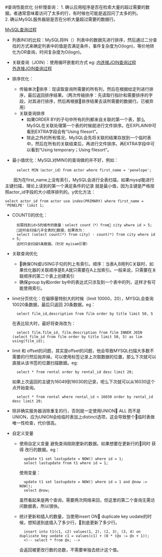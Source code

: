 #查询性能优化
    分析慢查询：
    1. 确认应用程序是否在检索大量的超过需要的数据。者通常意味着访问了太多的行，有时候也可能是返回问了太多的列。</br>
    2. 确认MySQL服务器层是否在分析大量超过需要的数据行。

[MySQL查询过程](/Users/jingjie/Documents/markdown/images/高性能MYSQL/MySQL查询过程.jpg)

* 列表IN()的比较：MySQL将IN（）列表中的数据先进行排序，然后通过二分查找的方式来确定列表中的值是否满足条件，事件复杂度为O(logn)，等价地转化为OR查询，时间复杂度为O(logn)。
* 关联查询（JOIN）：使用循环嵌套的方式 eg:
[内连接JOIN查询过程](/Users/jingjie/Documents/markdown/images/高性能MYSQL/INNER-JOIN查询过程.jpg)</br>
[外连接JOIN查询过程](/Users/jingjie/Documents/markdown/images/高性能MYSQL/OUTTER-JOIN查询过程.jpg)
* 排序优化：
    * 传输单次排序：现读取查询所需要的所有列，然后在根据给定列进行排序，最后返回排序结果。（两次传输排序：先读取行指针和需要排序的字段，对其进行排序，然后再根据排序结果去读所需要的数据行。已被弃用）
    * 关联查询排序
        - 如果ORDER BY的子句中所有的列都来自关联的第一个表，那么MySQL在关联处理第一个表的时候就进行文件排序。在EXPLAIN中可看到EXTRA字段会有“Using filesort”。
        - 除此之外的所有情况，MySQL会先将关联的结果存放到一个临时表中，然后在所有的关联结束后，再进行文件排序。再EXTRA字段中可以看到“Using temporary；Using filesort”。
* 最小值优化：MySQL对MIN()的查询做的并不好，例如：

        select MIN（actor_id）from actor where first_name = 'penelope';
&emsp;&emsp;因为在first_name上没有索引，MySQL会进行全表扫描，如果mysql能进行主键扫描，理论上读到的第一个满足条件的记录 就是最小值，因为主键是严格按照actor_id字段的大小顺序排列的。y优化方法：

    select actor_id from actor use index(PRIMARY) where first_name = 'PENELPE' limit 1;
* COUNT()的优化：

        如需找到id>5的城市的数量：select count（*）from city whwre id > 5;
        这时会扫描几乎全表的数据，如果改为：
        select (select count(*) from city) - count(*) from city where id > 5;
        这时只会扫描5条数据。（针对 myisam引擎）
* 关联查询优化
    - 确保ON或USING子句的列上有索引。顺序：当表A,B用列C关联时，如果优化器的关联顺序是B,A就只需要在A上加索引。一般来说，只需要在关联顺序的第二个表上创建索引
    - 确保group by和order by中的表达式只涉及到一个表中的列，这样才有可能使用索引。
* limit分页优化：在偏移量特别大的时候（limit 10000，20），MYSQL会查询10020条数据，最后只返回
20条数据。eg：

        select film_id,description from film order by title limit 50, 5
  在表比较大时，最好将查询改为：

        select film.film_id, film.description from film INNER JOIN (select film_id from film order by title limit 50, 5) as lim using(film_id);
* limit 和 offset的问题，其实是offset的问题，他会导致MYSQL扫描大多数不需要的行然后抛弃掉。可以使用标签记录上次取数据的位置，那么下次就可以直接从该书签的位置扫描数据。eg:

        select * from rental order by rental_id desc limit 20;
    如果上次返回的主键为16049到16030的记录，呢么下次就可以从16030这个点开始查询。

        select * from rental where rental_id < 16030 order by rental_id desc limit 20;
* 除非确实服务器消除重复的行，否则就一定使用UNION ALL 而不是 UNION，应为UNION会给临时表加上distinct选项，这会导致整个临时表做唯一性检查，代价很高。
* 自定义变量
    - 使用自定义变量 避免查询刚刚更新的数据。如果想要在更新行的同时 获得 改行的数据。eg：

            update t1 set lastupdate = NOW() where id = 1;
            select lastupdate from t1 where id = 1;
        使用变量：

            update t1 set lastupdate = NOW() where id = 1 and @now := NOW();
            select @now;
        虽然看起来是两个查询，需要两次网络来回，但这里的第二个查询无需访问数据表，所以很快。
    - 统计更新和插入的数量，当使用insert ON duplicate key uodate的时候，想知道到底插入了多少行，到底更新了多少行。

            insert into t1(c1, c2) values(1, 2), (2, 3), (3, 4) on duplicate key uodate c1 = values(c1) + (0 * (@x := @x + 1));
            <!-- select * from @x; -->
        会返回被更改行数的总数，不需要单独去统计这个值。
